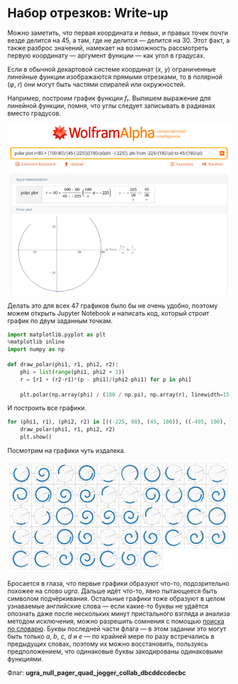 # Набор отрезков: Write-up

Можно заметить, что первая координата и левых, и правых точек почти везде делится на 45, а там, где не делится — делится на 30. Этот факт, а также разброс значений, намекает на возможность рассмотреть первую координату — аргумент функции — как угол в градусах.

Если в обычной декартовой системе координат (_x_, _y_) ограниченные линейные функции изображаются прямыми отрезками, то в полярной (_φ_, _r_) они могут быть частями спиралей или окружностей.

Например, построим график функции _f₁_. Выпишем выражение для линейной функции, помня, что углы следует записывать в радианах вместо градусов.

![График первой функции](writeup/polar-f1.png)

Делать это для всех 47 графиков было бы не очень удобно, поэтому можем открыть Jupyter Notebook и написать код, который строит график по двум заданным точкам.

```python
import matplotlib.pyplot as plt
%matplotlib inline
import numpy as np

def draw_polar(phi1, r1, phi2, r2):
    phi = list(range(phi1, phi2 + 1))
    r = [r1 + (r2-r1)*(p - phi1)/(phi2-phi1) for p in phi]
    
    plt.polar(np.array(phi) / (180 / np.pi), np.array(r), linewidth=15)
```

И построить все графики.

```python
for (phi1, r1), (phi2, r2) in [((-225, 80), (45, 100)), ((-495, 100), (-45, 20)), ...]:
    draw_polar(phi1, r1, phi2, r2)
    plt.show()
```

Посмотрим на графики чуть издалека.

![Все графики](writeup/polar-all.png)

Бросается в глаза, что первые графики образуют что-то, подозрительно похожее на слово _ugra_. Дальше идёт что-то, явно пытающееся быть символом подчёркивания. Остальные графики тоже образуют в целом узнаваемые английские слова — если какие-то буквы не удаётся опознать даже после нескольких минут пристального взгляда и анализа методом исключения, можно разрешить сомнения с помощью [поиска по словарю](https://www.dcode.fr/word-search-regexp). Буквы последней части флага — в этом задании это могут быть только _a_, _b_, _c_, _d_ и _e_ — по крайней мере по разу встречались в предыдущих словах, поэтому их можно восстановить, пользуясь предположением, что одинаковые буквы закодированы одинаковыми функциями.

Флаг: **ugra_null_pager_quad_jogger_collab_dbcddccdecbc**
